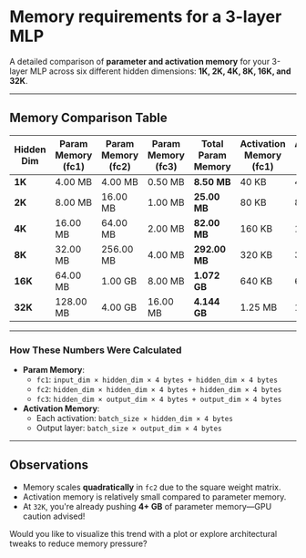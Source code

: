 # Memory requirements for a 3-layer MLP

A detailed comparison of **parameter and activation memory** for your 3-layer MLP across six different hidden dimensions: **1K, 2K, 4K, 8K, 16K, and 32K**.

---

## Memory Comparison Table

| Hidden Dim | Param Memory (fc1) | Param Memory (fc2) | Param Memory (fc3) | **Total Param Memory** | Activation Memory (fc1) | Activation Memory (fc2) | Activation Memory (fc3) | **Total Activation Memory** |
|------------|--------------------|---------------------|---------------------|-------------------------|--------------------------|--------------------------|--------------------------|------------------------------|
| **1K**     | 4.00 MB            | 4.00 MB             | 0.50 MB             | **8.50 MB**             | 40 KB                    | 40 KB                    | 5 KB                     | **85 KB**                   |
| **2K**     | 8.00 MB            | 16.00 MB            | 1.00 MB             | **25.00 MB**            | 80 KB                    | 80 KB                    | 5 KB                     | **165 KB**                  |
| **4K**     | 16.00 MB           | 64.00 MB            | 2.00 MB             | **82.00 MB**            | 160 KB                   | 160 KB                   | 5 KB                     | **325 KB**                  |
| **8K**     | 32.00 MB           | 256.00 MB           | 4.00 MB             | **292.00 MB**           | 320 KB                   | 320 KB                   | 5 KB                     | **645 KB**                  |
| **16K**    | 64.00 MB           | 1.00 GB             | 8.00 MB             | **1.072 GB**            | 640 KB                   | 640 KB                   | 5 KB                     | **1.25 MB**                 |
| **32K**    | 128.00 MB          | 4.00 GB             | 16.00 MB            | **4.144 GB**            | 1.25 MB                  | 1.25 MB                  | 5 KB                     | **2.5 MB**                  |

---

### How These Numbers Were Calculated

- **Param Memory**:
  - `fc1`: `input_dim × hidden_dim × 4 bytes + hidden_dim × 4 bytes`
  - `fc2`: `hidden_dim × hidden_dim × 4 bytes + hidden_dim × 4 bytes`
  - `fc3`: `hidden_dim × output_dim × 4 bytes + output_dim × 4 bytes`
- **Activation Memory**:
  - Each activation: `batch_size × hidden_dim × 4 bytes`
  - Output layer: `batch_size × output_dim × 4 bytes`

---

## Observations

- Memory scales **quadratically** in `fc2` due to the square weight matrix.
- Activation memory is relatively small compared to parameter memory.
- At `32K`, you're already pushing **4+ GB** of parameter memory—GPU caution advised!

Would you like to visualize this trend with a plot or explore architectural tweaks to reduce memory pressure?